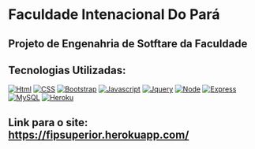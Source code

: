# Faculdade Intenacional Do Pará

## Projeto de Engenahria de Sotftare da Faculdade

## Tecnologias Utilizadas:
 [![Html](https://img.shields.io/badge/HTML5-E34F26?style=for-the-badge&logo=html5&logoColor=white)](https://developer.mozilla.org/pt-BR/docs/Web/HTML)
 [![CSS](https://img.shields.io/badge/CSS3-1572B6?style=for-the-badge&logo=css3&logoColor=white)](https://developer.mozilla.org/pt-BR/docs/Web/CSS)
 [![Bootstrap](	https://img.shields.io/badge/Bootstrap-563D7C?style=for-the-badge&logo=bootstrap&logoColor=white)](https://getbootstrap.com/) 
 [![Javascript](https://img.shields.io/badge/JavaScript-F7DF1E?style=for-the-badge&logo=javascript&logoColor=black)](https://www.javascript.com/)
  [![Jquery](https://img.shields.io/badge/jQuery-0769AD?style=for-the-badge&logo=jquery&logoColor=white)](https://jquery.com/)
[![Node](https://img.shields.io/badge/Node.js-43853D?style=for-the-badge&logo=node.js&logoColor=white)](https://nodejs.org/en/)
[![Express](https://img.shields.io/badge/Express.js-404D59?style=for-the-badge)](https://expressjs.com/)
 [![MySQL](https://img.shields.io/badge/MySQL-00000F?style=for-the-badge&logo=mysql&logoColor=white)](https://www.mysql.com/)
 [![Heroku](https://img.shields.io/badge/Heroku-430098?style=for-the-badge&logo=heroku&logoColor=white)](heroku.com)

## Link para o site: https://fipsuperior.herokuapp.com/
